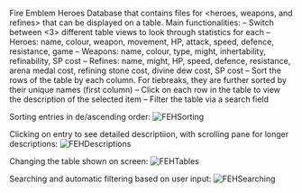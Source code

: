 Fire Emblem Heroes Database that contains files for <heroes, weapons, and refines> that can be displayed on a table.
Main functionalities:
	– Switch between <3> different table views to look through statistics for each
		– Heroes: name, colour, weapon, movement, HP, attack, speed, defence, resistance, game
		– Weapons: name, colour, type, might, inhertability, refinability, SP cost
		– Refines: name, might, HP, speed, defence, resistance, arena medal cost, refining stone cost, divine dew cost, SP cost
	– Sort the rows of the table by each column. For tiebreaks, they are further sorted by their unique names (first column)
	– Click on each row in the table to view the description of the selected item
	– Filter the table via a search field
	
Sorting entries in de/ascending order:
![FEHSorting](https://user-images.githubusercontent.com/47302107/137359822-e9a16ad0-e6d3-4d94-a356-a96606679569.gif)

Clicking on entry to see detailed descriptiion, with scrolling pane for longer descriptions:
![FEHDescriptions](https://user-images.githubusercontent.com/47302107/137361712-6c5047ae-6c31-4a29-8520-b47790d57b11.gif)

Changing the table shown on screen:
![FEHTables](https://user-images.githubusercontent.com/47302107/137361721-7bbf3662-7256-41e8-8218-c2cf2cd4b569.gif)

Searching and automatic filtering based on user input:
![FEHSearching](https://user-images.githubusercontent.com/47302107/137361733-633402d1-366a-4e5b-a953-32cf28e45554.gif)
